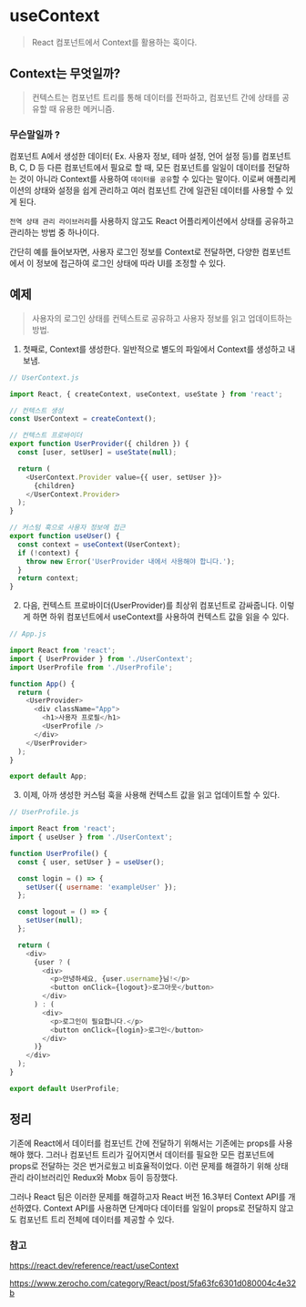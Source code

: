 # useContext
> React 컴포넌트에서 Context를 활용하는 훅이다.

## Context는 무엇일까?
> 컨텍스트는 컴포넌트 트리를 통해 데이터를 전파하고, 컴포넌트 간에 상태를 공유할 때 유용한 메커니즘.

### 무슨말일까 ?

컴포넌트 A에서 생성한 데이터( Ex. 사용자 정보, 테마 설정, 언어 설정 등)를 컴포넌트 B, C, D 등 다른 컴포넌트에서 필요로 할 때, 모든 컴포넌트를 일일이 데이터를 전달하는 것이 아니라 Context를 사용하여 `데이터를 공유`할 수 있다는 말이다. 이로써 애플리케이션의 상태와 설정을 쉽게 관리하고 여러 컴포넌트 간에 일관된 데이터를 사용할 수 있게 된다.

`전역 상태 관리 라이브러리`를 사용하지 않고도 React 어플리케이션에서 상태를 공유하고 관리하는 방법 중 하나이다.

간단히 예를 들어보자면, 사용자 로그인 정보를 Context로 전달하면, 다양한 컴포넌트에서 이 정보에 접근하여 로그인 상태에 따라 UI를 조정할 수 있다.

## 예제
> 사용자의 로그인 상태를 컨텍스트로 공유하고 사용자 정보를 읽고 업데이트하는 방법. 

1. 첫째로, Context를 생성한다. 일반적으로 별도의 파일에서 Context를 생성하고 내보냄.
```js
// UserContext.js

import React, { createContext, useContext, useState } from 'react';

// 컨텍스트 생성
const UserContext = createContext();

// 컨텍스트 프로바이더
export function UserProvider({ children }) {
  const [user, setUser] = useState(null);

  return (
    <UserContext.Provider value={{ user, setUser }}>
      {children}
    </UserContext.Provider>
  );
}

// 커스텀 훅으로 사용자 정보에 접근
export function useUser() {
  const context = useContext(UserContext);
  if (!context) {
    throw new Error('UserProvider 내에서 사용해야 합니다.');
  }
  return context;
}

```

2. 다음, 컨텍스트 프로바이더(UserProvider)를 최상위 컴포넌트로 감싸줍니다. 이렇게 하면 하위 컴포넌트에서 useContext를 사용하여 컨텍스트 값을 읽을 수 있다.

```js
// App.js

import React from 'react';
import { UserProvider } from './UserContext';
import UserProfile from './UserProfile';

function App() {
  return (
    <UserProvider>
      <div className="App">
        <h1>사용자 프로필</h1>
        <UserProfile />
      </div>
    </UserProvider>
  );
}

export default App;
```

3. 이제, 아까 생성한 커스텀 훅을 사용해 컨텍스트 값을 읽고 업데이트할 수 있다.

```js
// UserProfile.js

import React from 'react';
import { useUser } from './UserContext';

function UserProfile() {
  const { user, setUser } = useUser();

  const login = () => {
    setUser({ username: 'exampleUser' });
  };

  const logout = () => {
    setUser(null);
  };

  return (
    <div>
      {user ? (
        <div>
          <p>안녕하세요, {user.username}님!</p>
          <button onClick={logout}>로그아웃</button>
        </div>
      ) : (
        <div>
          <p>로그인이 필요합니다.</p>
          <button onClick={login}>로그인</button>
        </div>
      )}
    </div>
  );
}

export default UserProfile;
```

## 정리
기존에 React에서 데이터를 컴포넌트 간에 전달하기 위해서는 기존에는 props를 사용해야 했다. 그러나 컴포넌트 트리가 깊어지면서 데이터를 필요한 모든 컴포넌트에 props로 전달하는 것은 번거로웠고 비효율적이었다. 이런 문제를 해결하기 위해 상태 관리 라이브러리인 Redux와 Mobx 등이 등장했다.

그러나 React 팀은 이러한 문제를 해결하고자 React 버전 16.3부터 Context API를 개선하였다. Context API를 사용하면 단계마다 데이터를 일일이 props로 전달하지 않고도 컴포넌트 트리 전체에 데이터를 제공할 수 있다.

### 참고

https://react.dev/reference/react/useContext

https://www.zerocho.com/category/React/post/5fa63fc6301d080004c4e32b